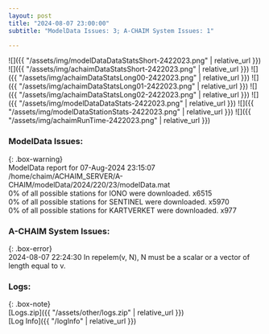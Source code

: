 ```yaml
---
layout: post
title: "2024-08-07 23:00:00"
subtitle: "ModelData Issues: 3; A-CHAIM System Issues: 1"

---
```


![]({{ "/assets/img/modelDataDataStatsShort-2422023.png" | relative_url }})
![]({{ "/assets/img/achaimDataStatsShort-2422023.png" | relative_url }})
![]({{ "/assets/img/achaimDataStatsLong00-2422023.png" | relative_url }})
![]({{ "/assets/img/achaimDataStatsLong01-2422023.png" | relative_url }})
![]({{ "/assets/img/achaimDataStatsLong02-2422023.png" | relative_url }})
![]({{ "/assets/img/modelDataDataStats-2422023.png" | relative_url }})
![]({{ "/assets/img/modelDataStationStats-2422023.png" | relative_url }})
![]({{ "/assets/img/achaimRunTime-2422023.png" | relative_url }})


### ModelData Issues:  
  
{: .box-warning}  
 ModelData report for 07-Aug-2024 23:15:07   
 /home/chaim/ACHAIM_SERVER/A-CHAIM/modelData/2024/220/23/modelData.mat   
 0% of all possible stations for IONO were downloaded. x6515   
 0% of all possible stations for SENTINEL were downloaded. x5970   
 0% of all possible stations for KARTVERKET were downloaded. x977   
  
### A-CHAIM System Issues:  
  
{: .box-error}  
2024-08-07 22:24:30 In repelem(v, N), N must be a scalar or a vector of length equal to v.  

### Logs:  
  
{: .box-note}  
[Logs.zip]({{ "/assets/other/logs.zip" | relative_url }})  
[Log Info]({{ "/logInfo" | relative_url }})  
